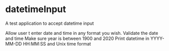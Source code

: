 # datetimeInput
 A test application to accept datetime input
 
 Allow user t enter date and time in any format you wish.
 Validate the date and time
 Make sure year is between 1900 and 2020
 Print datetime in YYYY-MM-DD HH:MM:SS and Unix time format 